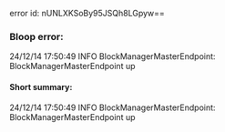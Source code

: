 error id: nUNLXKSoBy95JSQh8LGpyw==
### Bloop error:

24/12/14 17:50:49 INFO BlockManagerMasterEndpoint: BlockManagerMasterEndpoint up
#### Short summary: 

24/12/14 17:50:49 INFO BlockManagerMasterEndpoint: BlockManagerMasterEndpoint up